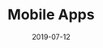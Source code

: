 ---
title: Mobile Apps
date: 2019-07-12

icon: 
  name: mobile-devices
  pack: zondicons

summary: Lorem ipsum dolor sit amet, consectetur adipiscing elit.

menu:
  main:
    parent: Services
    title: Mobile Apps
    weight: 40
---